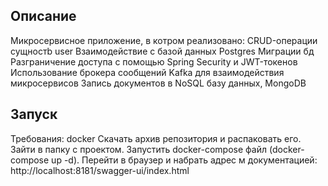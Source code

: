 ## Описание
Микросервисное приложение, в котром реализовано:
CRUD-операции сущностb user
Взаимодействие с базой данных Postgres
Миграции бд
Разграничение доступа с помощью Spring Security и JWT-токенов
Использование брокера сообщений Kafka для взаимодействия микросервисов
Запись документов в NoSQL базу данных, MongoDB

## Запуск
Требования: docker
Скачать архив репозитория и распаковать его.
Зайти в папку с проектом.
Запустить docker-compose файл (docker-compose up -d).
Перейти в браузер и набрать адрес м документацией: http://localhost:8181/swagger-ui/index.html
